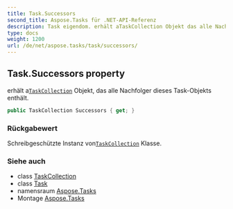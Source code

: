 ```yaml
---
title: Task.Successors
second_title: Aspose.Tasks für .NET-API-Referenz
description: Task eigendom. erhält aTaskCollection Objekt das alle Nachfolger dieses TaskObjekts enthält.
type: docs
weight: 1200
url: /de/net/aspose.tasks/task/successors/
---
```

## Task.Successors property

erhält a[`TaskCollection`](../../taskcollection/) Objekt, das alle Nachfolger dieses Task-Objekts enthält.

```csharp
public TaskCollection Successors { get; }
```

### Rückgabewert

Schreibgeschützte Instanz von[`TaskCollection`](../../taskcollection/) Klasse.

### Siehe auch

* class [TaskCollection](../../taskcollection/)
* class [Task](../)
* namensraum [Aspose.Tasks](../../task/)
* Montage [Aspose.Tasks](../../../)


